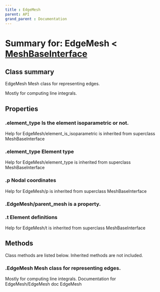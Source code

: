 ```yaml
---
title : EdgeMesh
parent: API
grand_parent : Documentation
---
```

# Summary for: **EdgeMesh**  < [MeshBaseInterface](MeshBaseInterface.html)

## Class summary

EdgeMesh Mesh class for representing edges.

Mostly for computing line integrals.

## Properties

### .element_type Is the element isoparametric or not.
Help for EdgeMesh/element_is_isoparametric is inherited from superclass MeshBaseInterface

### .**element_type** Element type
Help for EdgeMesh/element_type is inherited from superclass MeshBaseInterface

### .**p** Nodal coordinates
Help for EdgeMesh/p is inherited from superclass MeshBaseInterface

### .EdgeMesh/**parent_mesh** is a property.

### .**t** Element definitions
Help for EdgeMesh/t is inherited from superclass MeshBaseInterface


## Methods

Class methods are listed below. Inherited methods are not included.

### .**EdgeMesh** Mesh class for representing edges.

Mostly for computing line integrals.
Documentation for EdgeMesh/EdgeMesh
doc EdgeMesh


